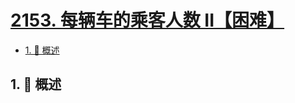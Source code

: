 # [2153. 每辆车的乘客人数 II【困难】](https://github.com/Tdahuyou/TNotes.leetcode/tree/main/notes/2153.%20%E6%AF%8F%E8%BE%86%E8%BD%A6%E7%9A%84%E4%B9%98%E5%AE%A2%E4%BA%BA%E6%95%B0%20II%E3%80%90%E5%9B%B0%E9%9A%BE%E3%80%91)

<!-- region:toc -->

- [1. 📝 概述](#1--概述)

<!-- endregion:toc -->

## 1. 📝 概述
